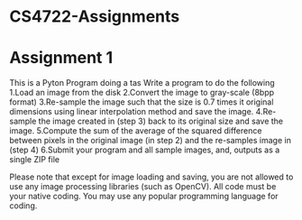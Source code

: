 # CS4722-Assignments

# Assignment 1
This is a Pyton Program doing a tas
Write a program to do the following
1.Load an image from the disk
2.Convert the image to gray-scale (8bpp format)
3.Re-sample the image such that the size is 0.7 times it original dimensions using linear interpolation method and save the image.
4.Re-sample the image created in (step 3) back to its original size and save the image.
5.Compute the sum of the average of the squared difference between pixels in the original image (in step 2) and the re-samples image in (step 4)
6.Submit your program and all sample images, and, outputs as a single ZIP file

Please note that except for image loading and saving, you are not allowed to use any image processing libraries (such as OpenCV).  All code must be your native coding.  You may use any popular programming language for coding.
